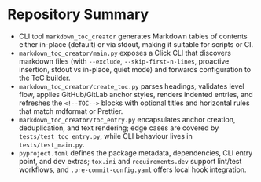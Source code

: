 # Repository Summary

- CLI tool `markdown_toc_creator` generates Markdown tables of contents either
  in-place (default) or via stdout, making it suitable for scripts or CI.
- `markdown_toc_creator/main.py` exposes a Click CLI that discovers markdown
  files (with `--exclude`, `--skip-first-n-lines`, proactive insertion, stdout
  vs in-place, quiet mode) and forwards configuration to the ToC builder.
- `markdown_toc_creator/create_toc.py` parses headings, validates level flow,
  applies GitHub/GitLab anchor styles, renders indented entries, and refreshes
  the `<!--TOC-->` blocks with optional titles and horizontal rules that match
  mdformat or Prettier.
- `markdown_toc_creator/toc_entry.py` encapsulates anchor creation,
  deduplication, and text rendering; edge cases are covered by
  `tests/test_toc_entry.py`, while CLI behaviour lives in `tests/test_main.py`.
- `pyproject.toml` defines the package metadata, dependencies, CLI entry point,
  and dev extras; `tox.ini` and `requirements.dev` support lint/test workflows,
  and `.pre-commit-config.yaml` offers local hook integration.
